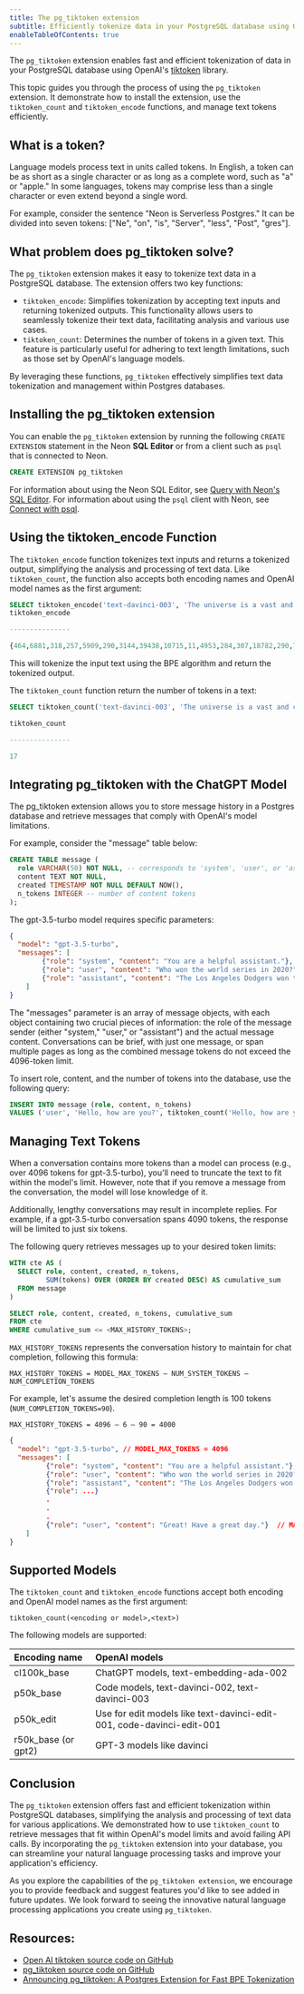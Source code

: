 ```yaml
---
title: The pg_tiktoken extension
subtitle: Efficiently tokenize data in your PostgreSQL database using OpenAI's `tiktoken` library
enableTableOfContents: true
---
```


The `pg_tiktoken` extension enables fast and efficient tokenization of data in your PostgreSQL database using OpenAI's [tiktoken](https://github.com/openai/tiktoken) library.

This topic guides you through the process of using the `pg_tiktoken` extension. It demonstrate how to install the extension, use the `tiktoken_count` and `tiktoken_encode` functions, and manage text tokens efficiently.

## What is a token?

Language models process text in units called tokens. In English, a token can be as short as a single character or as long as a complete word, such as "a" or "apple." In some languages, tokens may comprise less than a single character or even extend beyond a single word.

For example, consider the sentence "Neon is Serverless Postgres." It can be divided into seven tokens: ["Ne", "on", "is", "Server", "less", "Post", "gres"].

## What problem does pg_tiktoken solve?

The `pg_tiktoken` extension makes it easy to tokenize text data in a PostgreSQL database. The extension offers two key functions:

- `tiktoken_encode`: Simplifies tokenization by accepting text inputs and returning tokenized outputs. This functionality allows users to seamlessly tokenize their text data, facilitating analysis and various use cases.
- `tiktoken_count`: Determines the number of tokens in a given text. This feature is particularly useful for adhering to text length limitations, such as those set by OpenAI's language models. 

By leveraging these functions, `pg_tiktoken` effectively simplifies text data tokenization and management within Postgres databases.

## Installing the pg_tiktoken extension

You can enable the `pg_tiktoken` extension by running the following `CREATE EXTENSION` statement in the Neon **SQL Editor** or from a client such as `psql` that is connected to Neon.

```sql
CREATE EXTENSION pg_tiktoken
```

For information about using the Neon SQL Editor, see [Query with Neon's SQL Editor](/docs/get-started-with-neon/query-with-neon-sql-editor). For information about using the `psql` client with Neon, see [Connect with psql](https://neon.tech/docs/connect/query-with-psql-editor).

## Using the tiktoken_encode Function

The `tiktoken_encode` function tokenizes text inputs and returns a tokenized output, simplifying the analysis and processing of text data. Like `tiktoken_count`, the function also accepts both encoding names and OpenAI model names as the first argument:

```sql
SELECT tiktoken_encode('text-davinci-003', 'The universe is a vast and captivating mystery, waiting to be explored and understood.');
tiktoken_encode

---------------

{464,6881,318,257,5909,290,3144,39438,10715,11,4953,284,307,18782,290,7247,13}
```

This will tokenize the input text using the BPE algorithm and return the tokenized output.

The `tiktoken_count` function return the number of tokens in a text:

```sql
SELECT tiktoken_count('text-davinci-003', 'The universe is a vast and captivating mystery, waiting to be explored and understood.');

tiktoken_count

---------------

17
```

## Integrating pg_tiktoken with the ChatGPT Model

The pg_tiktoken extension allows you to store message history in a Postgres database and retrieve messages that comply with OpenAI's model limitations.

For example, consider the "message" table below:

```sql
CREATE TABLE message (
  role VARCHAR(50) NOT NULL, -- corresponds to 'system', 'user', or 'assistant'
  content TEXT NOT NULL,
  created TIMESTAMP NOT NULL DEFAULT NOW(),
  n_tokens INTEGER -- number of content tokens
);
```

The gpt-3.5-turbo model requires specific parameters:

```json
{
  "model": "gpt-3.5-turbo",
  "messages": [
        {"role": "system", "content": "You are a helpful assistant."},
        {"role": "user", "content": "Who won the world series in 2020?"},
        {"role": "assistant", "content": "The Los Angeles Dodgers won the World Series in 2020."}
    ]
}
```

The "messages" parameter is an array of message objects, with each object containing two crucial pieces of information: the role of the message sender (either "system," "user," or "assistant") and the actual message content. Conversations can be brief, with just one message, or span multiple pages as long as the combined message tokens do not exceed the 4096-token limit.

To insert role, content, and the number of tokens into the database, use the following query:

```sql
INSERT INTO message (role, content, n_tokens)
VALUES ('user', 'Hello, how are you?', tiktoken_count('Hello, how are you?'));
```

## Managing Text Tokens

When a conversation contains more tokens than a model can process (e.g., over 4096 tokens for gpt-3.5-turbo), you'll need to truncate the text to fit within the model's limit. However, note that if you remove a message from the conversation, the model will lose knowledge of it.

Additionally, lengthy conversations may result in incomplete replies. For example, if a gpt-3.5-turbo conversation spans 4090 tokens, the response will be limited to just six tokens.

The following query retrieves messages up to your desired token limits:

```sql
WITH cte AS (
  SELECT role, content, created, n_tokens,
         SUM(tokens) OVER (ORDER BY created DESC) AS cumulative_sum
  FROM message
)

SELECT role, content, created, n_tokens, cumulative_sum
FROM cte
WHERE cumulative_sum <= <MAX_HISTORY_TOKENS>;
```

`MAX_HISTORY_TOKENS` represents the conversation history to maintain for chat completion, following this formula:

```text
MAX_HISTORY_TOKENS = MODEL_MAX_TOKENS – NUM_SYSTEM_TOKENS – NUM_COMPLETION_TOKENS
```

For example, let's assume the desired completion length is 100 tokens (`NUM_COMPLETION_TOKENS=90`).

```text
MAX_HISTORY_TOKENS = 4096 – 6 – 90 = 4000
```

```json
{
  "model": "gpt-3.5-turbo", // MODEL_MAX_TOKENS = 4096
  "messages": [
         {"role": "system", "content": "You are a helpful assistant."}, // NUM_SYSTEM_TOKENS = 6
         {"role": "user", "content": "Who won the world series in 2020?"},
         {"role": "assistant", "content": "The Los Angeles Dodgers won the World Series in 2020."},
         {"role": ...}
         .
         .
         .
         {"role": "user", "content": "Great! Have a great day."}  // MAX_HISTORY_TOKENS = 4000
    ] 
}
```

## Supported Models

The `tiktoken_count` and `tiktoken_encode` functions accept both encoding and OpenAI model names as the first argument:

```text
tiktoken_count(<encoding or model>,<text>)
```

The following models are supported:

| Encoding name      | OpenAI models                                      |
|:-------------------|:---------------------------------------------------|
| cl100k_base        | ChatGPT models, text-embedding-ada-002            |
| p50k_base          | Code models, text-davinci-002, text-davinci-003    |
| p50k_edit          | Use for edit models like text-davinci-edit-001, code-davinci-edit-001 |
| r50k_base (or gpt2)| GPT-3 models like davinci                         |

## Conclusion

The `pg_tiktoken` extension offers fast and efficient tokenization within PostgreSQL databases, simplifying the analysis and processing of text data for various applications. We demonstrated how to use `tiktoken_count` to retrieve messages that fit within OpenAI's model limits and avoid failing API calls. By incorporating the `pg_tiktoken` extension into your database, you can streamline your natural language processing tasks and improve your application's efficiency.

As you explore the capabilities of the `pg_tiktoken extension`, we encourage you to provide feedback and suggest features you'd like to see added in future updates. We look forward to seeing the innovative natural language processing applications you create using `pg_tiktoken`.

## Resources:

- [Open AI tiktoken source code on GitHub](https://github.com/openai/tiktoken)
- [pg_tiktoken source code on GitHub](https://github.com/kelvich/pg_tiktoken)
- [Announcing pg_tiktoken: A Postgres Extension for Fast BPE Tokenization](https://neon.tech/blog/announcing-pg_tiktoken-a-postgres-extension-for-fast-bpe-tokenization)
